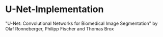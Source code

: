 # U-Net-Implementation
"U-Net: Convolutional Networks for Biomedical Image Segmentation" by Olaf Ronneberger, Philipp Fischer and Thomas Brox
